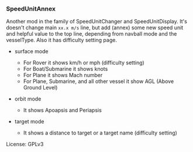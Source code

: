 ### SpeedUnitAnnex

Another mod in the family of SpeedUnitChanger and SpeedUnitDisplay. It's doesn't change main `xx.x m/s` line, but add (annex) some new speed unit and helpful value to the top line, depending from navball mode and the vesselType. Also it has difficulty setting page.

 * surface mode
   * For Rover it shows km/h or mph (difficulty setting)
   * For Boat/Submarine it shows knots 
   * For Plane it shows Mach number 
   * For Plane, Submarine, and all other vessel it show AGL (Above Ground Level)

 * orbit mode
   * It shows Apoapsis and Periapsis

 * target mode
   * It shows a distance to target or a target name (difficulty setting)

<!--
Boat is SPLASHED Plane, Base or Rover above -50
Submarine is SPLASHED Plane, Base or Rover below -50
Rover is vesselType=Rover or vesselType=Plane below 100m 



GitHub:   
Releases page (GitHub):
--->
License: GPLv3